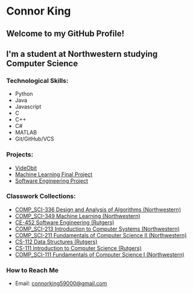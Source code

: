 
# Connor King
## Welcome to my GitHub Profile!
## I'm a student at Northwestern studying Computer Science

### Technological Skills:
* Python
* Java
* Javascript
* C
* C++
* C#
* MATLAB
* Git/GitHub/VCS

### Projects:
* [VideObit](https://github.com/Cking197/VideObit)
* [Machine Learning Final Project](https://github.com/Cking197/COMP_SCI-349-FinalProject)
* [Software Engineering Project](https://github.com/hransom528/ECE452-SoftEng-Project)

### Classwork Collections:
* [COMP_SCI-336 Design and Analysis of Algorithms (Northwestern)](https://github.com/Cking197/Comp_SCI-336)
* [COMP_SCI-349 Machine Learning (Northwestern)](https://github.com/Cking197/COMP_SCI-349-Homework)
* [CE-452 Software Engineering (Rutgers)](https://github.com/Cking197/CE-452-HW)
* [COMP_SCI-213 Introduction to Computer Systems (Northwestern)](https://github.com/Cking197/COMP_SCI-213-HW)
* [COMP_SCI-211 Fundamentals of Computer Science II (Northwestern)](https://github.com/Cking197/COMP_SCI-211-Work)
* [CS-112 Data Structures (Rutgers)](https://github.com/Cking197/CS-112-Assignments)
* [CS-111 Introduction to Computer Science (Rutgers)](https://github.com/Cking197/CS_111_Assignments)
* [COMP_SCI-111 Fundamentals of Computer Science I (Northwestern)](https://github.com/Cking197/COMP_SCI-111-Work)

### How to Reach Me
* Email: <connorking59000@gmail.com>
